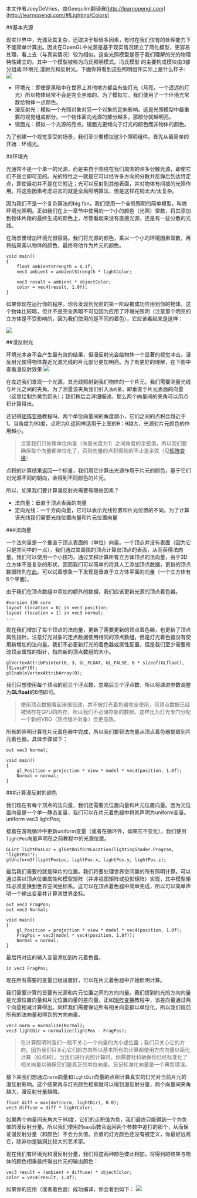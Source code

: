 本文作者JoeyDeVries，由Geequlim翻译自[http://learnopengl.com](http://learnopengl.com/#!Lighting/Colors)

##基本光源

现实世界中，光源及其复杂，还取决于额很多因素，有时在我们仅有的处理能力下不能简单计算出。因此在OpenGL中光源是基于现实情况建立了简化模型，更容易处理，看上去（与真实情况）较为相似。这些光照模型是基于我们理解的光的物理特性建立的。其中一个模型被称为冯氏照明模式。冯氏模型
的主要构成模块由3部分组成:环境光,漫射光和反射光。下面你将看到这些照明组件实际上是什么样子:
![](http://www.learnopengl.com/img/lighting/basic_lighting_phong.png)

* 环境光：即使是黑暗中在世界上其他地方都会有些灯光（月亮，一个遥远的灯光）所以物体经常不会是完全黑暗的。为了模拟它，我们使用了一个环境光常数给物体一点颜色。
* 漫反射光：模拟一个光照对象对另一个对象的定向影响。这是光照模型中最重要的视觉组成部分。一个物体面向光源的部分越多，那部分就越明亮。
* 镜面光：模拟一个光源的亮点。镜面光更倾向于灯光的颜色而非物体的颜色。

为了创建一个视觉享受的场景，我们至少要模拟这3个照明组件。首先从最简单的开始：环境光。

##环境光

光通常不是一个单一的光源，而是来自于围绕在我们周围的许多分散光源，即使它们不是立即可见的。光的特性之一就是它可以经许多方向的分散并反弹后到达特定点，即使最初并不是在它附近；光可以反射到其他表面，并对物体有间接的光照作用。将这些因素考虑进去的就是全局照明算法，但是这样花销太大/太复杂。

因为我们不是一个复杂算法的big fan，我们使用一个全局照明的简单模型，叫做环境光照明。正如我们在上一章节中使用的一个小的颜色（光照）常数，将其添加到物体片段的最终生成的颜色上，尽管看起来没有直接光源，还是有一些分散的光线。

在场景里增加环境光很容易。我们将光源的颜色，乘以一个小的环境因素常数，再将结果乘以物体的颜色，最终将他作为片元的颜色。

	void main()
	{
	    float ambientStrength = 0.1f;
	    vec3 ambient = ambientStrength * lightColor;
	
	  	vec3 result = ambient * objectColor;
	    color = vec4(result, 1.0f);
	} 

如果你现在运行你的程序，你会发现到光照的第一阶段被成功应用到你的物体。这个物体比较暗，但并不是完全黑暗不可见因为应用了环境光照明（注意那个明亮的立方体是不受影响的，因为我们使用的是不同的着色），它应该看起来是这样：

![](http://www.learnopengl.com/img/lighting/ambient_lighting.png)

##漫反射光

环境光本身不会产生最有效的结果，但漫反射光会给物体一个显著的视觉冲击。漫反射光使得物体靠近光源光线的片元部分更加明亮。为了有更好的理解，在下图中查看漫反射效果
![](http://www.learnopengl.com/img/lighting/diffuse_light.png)

在左边我们发现一个光源，其光线照射到我们物体的一个片元。我们需要测量光线与片元之间的夹角。为了测量该夹角我们引入`法向量`，即垂直于片元表面的向量（这里绘制为黄色箭头）；我们稍后会详细描述。那么两个向量间的夹角可以用点积计算得出。

还记得[矩阵变换](http://www.learnopengl.com/#!Getting-started/Transformations)教程吗，两个单位向量间的角度越小，它们之间的点积会趋近于1。当角度为90度，点积为0.这同样适用于上图的θ：θ越大，光源对片元颜色的作用越小。

>注意我们只处理单位向量（向量长度为1）之间角度的余弦值，所以我们要确保每个向量都单位化了，否则向量的点积得到的不止是余弦（见[矩阵变换](http://www.learnopengl.com/#!Getting-started/Transformations)）

点积的计算结果返回一个标量，我们用它计算出光源作用于片元的颜色，基于它们对光源不同的朝向，会得到不同颜色的片元。

所以，如果我们要计算漫反射光需要有哪些因素？

* 法向量：垂直于顶点表面的向量
* 定向光线：一个方向向量，它可以表示光线位置和片元位置的不同。为了计算该光线我们需要光线位置向量和片元位置向量

###法向量

一个法向量是一个垂直于顶点表面的（单位）向量。一个顶点并没有表面（因为它只是空间中的一点），我们通过其周围的顶点计算出顶点的表面，从而获得法向量。我们可以使用一个小技巧，通过叉积计算所有立方体顶点的法向量，由于3D立方体不是复杂的形状，因而我们可以简单的将其人工添加顶点数据，更新的顶点数据阵列在[此](http://www.learnopengl.com/code_viewer.php?code=lighting/basic_lighting_vertex_data)。可以试着想象一下发现是垂直于立方体平面的向量（一个立方体有6个平面）。

由于我们在顶点数组中添加的额外的数据，我们应该更新光源的顶点着色器。
				
	#version 330 core
	layout (location = 0) in vec3 position;
	layout (location = 1) in vec3 normal;
	...

现在我们增加了每个顶点的法向量，更新了需要更新的顶点着色器，也更新了顶点属性指针。注意灯光对象的定点数据使用相同的顶点数组，但是灯光着色器没有使用新增加的法向量。我们不必更新灯光的着色器或属性配置，但是我们至少需要修改顶点属性的指针，指向新的顶点数组的大小。

	glVertexAttribPointer(0, 3, GL_FLOAT, GL_FALSE, 6 * sizeof(GLfloat), (GLvoid*)0);
	glEnableVertexAttribArray(0);

我们只想使用每个顶点的前三个浮点数，忽略后三个浮点数，所以将递进参数调整为**GLfloat**的6倍即可。

>使用顶点数据看起来很低效，并不被灯光着色器完全使用，但顶点数据已经被储存在GPU的内存，所以我们不必储存新的数据。这样比为灯光专门分配一个新的VBO（顶点缓冲对象）会更高效。

所有的照明计算在片元着色器中完成，所以我们要将法向量从顶点着色器提取到片元着色器。具体步骤如下：

	out vec3 Normal;

	void main()
	{
	    gl_Position = projection * view * model * vec4(position, 1.0f);
	    Normal = normal;
	} 

###计算漫反射的颜色

我们现在有每个顶点的法向量，我们还需要光位置向量和片元位置向量。因为光位置向量是一个单一静态变量，我们可以在片元着色器中将其声明为uniform变量。
	uniform vec3 lightPos;

接着在游戏循环中更新uniform变量（或者在循环外，如果它不变化）。我们使用`lightPos`向量声明在之前教程中的光源位置。

	GLint lightPosLoc = glGetUniformLocation(lightingShader.Program, "lightPos");
	glUniform3f(lightPosLoc, lightPos.x, lightPos.y, lightPos.z); 

最后我们需要的就是碎片的位置。我们将要处理世界空间里的所有照明计算。可以通过乘以顶点位置属性和模型矩阵（并非视图矩阵或投影矩阵）实现，其中模型矩阵必须变换到世界空间坐标系。这可以在顶点着色器中简单完成，所以可以简单声明一个输出变量并计算其世界坐标。

	out vec3 FragPos;  
	out vec3 Normal;
	  
	void main()
	{
	    gl_Position = projection * view * model * vec4(position, 1.0f);
	    FragPos = vec3(model * vec4(position, 1.0f));
	    Normal = normal;
	}

最后将对应的输入变量添加到片元着色器。
	
	in vec3 FragPos;

现在所有需要的变量已经设置好，可以在片元着色器中开始照明计算。

我们需要计算的首要有光源和片元位置之间的方向向量。我们提到的光的方向向量是光源位置向量和片元位置向量的差向量。正如[矩阵变换](http://www.learnopengl.com/#!Getting-started/Transformations)教程中，该差向量通过两个向量相减计算得出。同样我们需要保证所有相关向量都以单位化，所以我们规范所有的法向量和得到的方向向量。

	vec3 norm = normalize(Normal);
	vec3 lightDir = normalize(lightPos - FragPos);  

>在计算照明时我们一般不关心一个向量的大小或位置；我们只关心它的方向。因为我们只关心它们的方向所以基本所有的计算都使用方向向量以简化计算（如点积）。当我们进行光照计算时，你需要社科确保你已经标准化了相关向量以确保它们是真正的单位向量。忘记标准化向量是一个典型错误。

接下来我们想通过`norm`向量和`lightDir`向量的点积计算真实的灯光对当前片元的漫反射影响。这个结果再与灯光颜色相乘就可以得到漫反射分量，两个向量间夹角越大，漫反射分量越暗。


	float diff = max(dot(norm, lightDir), 0.0);
	vec3 diffuse = diff * lightColor;

如果两个向量间夹角大于90度，它们的点积值为负，我们最终只能得到一个为负值的漫反射分量。所以我们使用的`max`函数会返回两个参数中追打的那个，从而保证漫反射分量（和颜色）不会为负值。负值的灯光颜色还没有被定义，你最好远离它，除非你是脑洞比较大的艺术家。

现在我们有环境光和漫反射分量，我们将这两种颜色彼此相加，将得到的结果与物体的颜色相乘最终得出片元的输出颜色：

	vec3 result = (ambient + diffuse) * objectColor;
	color = vec4(result, 1.0f);

如果你的应用（或者着色器）成功编译，你会看到如下：
![](http://www.learnopengl.com/img/lighting/basic_lighting_diffuse.png)





  



